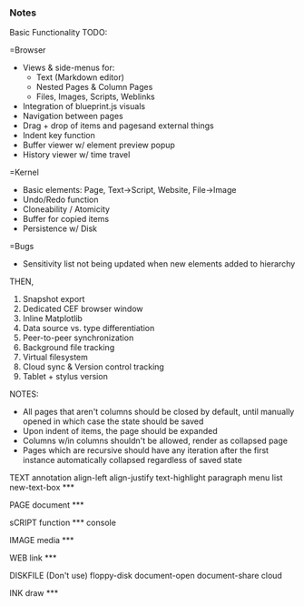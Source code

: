 ### Notes

Basic Functionality TODO:

=Browser
- Views & side-menus for:
    - Text (Markdown editor)
    - Nested Pages & Column Pages
    - Files, Images, Scripts, Weblinks
- Integration of blueprint.js visuals
- Navigation between pages
- Drag + drop of items and pagesand external things
- Indent key function
- Buffer viewer w/ element preview popup
- History viewer w/ time travel


=Kernel
- Basic elements: Page, Text->Script, Website, File->Image
- Undo/Redo function
- Cloneability / Atomicity
- Buffer for copied items
- Persistence w/ Disk

=Bugs
- Sensitivity list not being updated when new elements added to hierarchy

THEN,
1. Snapshot export
2. Dedicated CEF browser window
3. Inline Matplotlib
4. Data source vs. type differentiation
5. Peer-to-peer synchronization
6. Background file tracking
7. Virtual filesystem
8. Cloud sync & Version control tracking
9. Tablet + stylus version

NOTES:
- All pages that aren't columns should be closed by default, until manually
    opened in which case the state should be saved
- Upon indent of items, the page should be expanded
- Columns w/in columns shouldn't be allowed, render as collapsed page
- Pages which are recursive should have any iteration after the first
    instance automatically collapsed regardless of saved state

TEXT
annotation
align-left
align-justify
text-highlight
paragraph
menu
list
new-text-box ***

PAGE
document ***

sCRIPT
function ***
console

IMAGE
media ***

WEB
link ***

DISKFILE (Don't use)
floppy-disk
document-open
document-share
cloud

INK
draw ***

